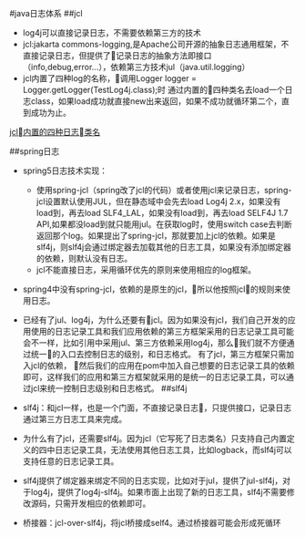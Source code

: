 #java日志体系
##jcl
* log4j可以直接记录日志，不需要依赖第三方的技术
* jcl:jakarta commons-logging,是Apache公司开源的抽象日志通用框架，不直接记录日志，但提供了记录日志的抽象方法即接口（info,debug,error...），依赖第三方技术jul（java.util.logging）
* jcl内置了四种log的名称，调用Logger logger = Logger.getLogger(TestLog4j.class);时 通过内置的四种类名去load一个日志class，如果load成功就直接new出来返回，如果不成功就循环第二个，直到成功为止。

[jcl内置的四种日志类名](/Users/jingjie/Documents/markdown/images/java日志/jcl内置日志.jpg)

##spring日志
* spring5日志技术实现：
    - 使用spring-jcl（spring改了jcl的代码）或者使用jcl来记录日志，spring-jcl设置默认使用JUL，但在静态域中会先去load Log4j 2.x，如果没有load到，再去load SLF4_LAL，如果没有load到，再去load SELF4J 1.7 API,如果都没load到就只能用jul。在获取log时，使用switch case去判断返回那个log。如果提出了spring-jcl，那就要加上jcl的依赖。如果是slf4j，则slf4j会通过绑定器去加载其他的日志工具，如果没有添加绑定器的依赖，则默认没有日志。
    - jcl不能直接日志，采用循环优先的原则来使用相应的log框架。
* spring4中没有spring-jcl，依赖的是原生的jcl，所以他按照jcl的规则来使用日志。
* 已经有了jul、log4j，为什么还要有jcl。因为如果没有jcl，我们自己开发的应用使用的日志记录工具和我们应用依赖的第三方框架采用的日志记录工具可能会不一样，比如引用中采用jul、第三方依赖采用log4j，那么我们就不方便通过统一的入口去控制日志的级别，和日志格式。 有了jcl，第三方框架只需加入jcl的依赖， 然后我们的应用在pom中加入自己想要的日志记录工具的依赖即可，这样我们的应用和第三方框架就采用的是统一的日志记录工具，可以通过jcl来统一控制日志级别和日志格式。
##slf4j
* slf4j：和jcl一样，也是一个门面，不直接记录日志，只提供接口，记录日志通过第三方日志工具来完成。
* 为什么有了jcl，还需要slf4j。因为jcl（它写死了日志类名）只支持自己内置定义的四中日志记录工具，无法使用其他日志工具，比如logback，而slf4j可以支持任意的日志记录工具。
* slf4j提供了绑定器来绑定不同的日志实现，比如对于jul，提供了jul-slf4j，对于log4j，提供了log4j-slf4j。如果市面上出现了新的日志工具，slf4j不需要修改源码，只需开发相应的依赖即可。

* 桥接器：jcl-over-slf4j，将jcl桥接成self4。通过桥接器可能会形成死循环
